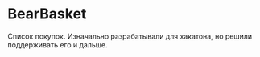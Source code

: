 # BearBasket
Список покупок. Изначально разрабатывали для хакатона, но решили поддерживать его и дальше.
